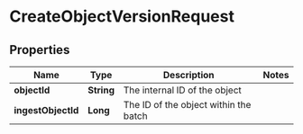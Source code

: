 

# CreateObjectVersionRequest


## Properties

Name | Type | Description | Notes
------------ | ------------- | ------------- | -------------
**objectId** | **String** | The internal ID of the object | 
**ingestObjectId** | **Long** | The ID of the object within the batch | 



